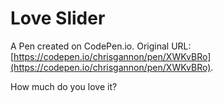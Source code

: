# Love Slider

A Pen created on CodePen.io. Original URL: [https://codepen.io/chrisgannon/pen/XWKvBRo](https://codepen.io/chrisgannon/pen/XWKvBRo).

How much do you love it?
